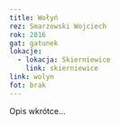 ```yaml
---
title: Wołyń
rez: Smarzowski Wojciech
rok: 2016
gat: gatunek
lokacje:
  - lokacja: Skierniewice
    link: skierniewice
link: wolyn
fot: brak
---
```

Opis wkrótce…